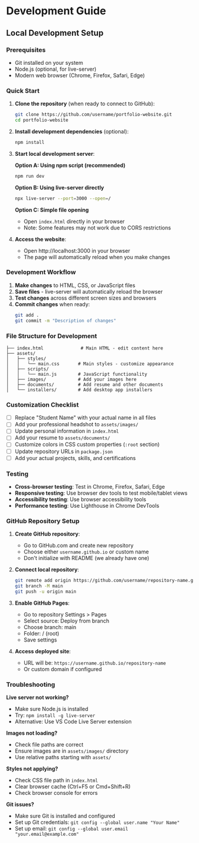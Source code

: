 # Development Guide

## Local Development Setup

### Prerequisites
- Git installed on your system
- Node.js (optional, for live-server)
- Modern web browser (Chrome, Firefox, Safari, Edge)

### Quick Start

1. **Clone the repository** (when ready to connect to GitHub):
   ```bash
   git clone https://github.com/username/portfolio-website.git
   cd portfolio-website
   ```

2. **Install development dependencies** (optional):
   ```bash
   npm install
   ```

3. **Start local development server**:
   
   **Option A: Using npm script (recommended)**
   ```bash
   npm run dev
   ```
   
   **Option B: Using live-server directly**
   ```bash
   npx live-server --port=3000 --open=/
   ```
   
   **Option C: Simple file opening**
   - Open `index.html` directly in your browser
   - Note: Some features may not work due to CORS restrictions

4. **Access the website**:
   - Open http://localhost:3000 in your browser
   - The page will automatically reload when you make changes

### Development Workflow

1. **Make changes** to HTML, CSS, or JavaScript files
2. **Save files** - live-server will automatically reload the browser
3. **Test changes** across different screen sizes and browsers
4. **Commit changes** when ready:
   ```bash
   git add .
   git commit -m "Description of changes"
   ```

### File Structure for Development

```
├── index.html              # Main HTML - edit content here
├── assets/
│   ├── styles/
│   │   └── main.css       # Main styles - customize appearance
│   ├── scripts/
│   │   └── main.js        # JavaScript functionality
│   ├── images/            # Add your images here
│   ├── documents/         # Add resume and other documents
│   └── installers/        # Add desktop app installers
```

### Customization Checklist

- [ ] Replace "Student Name" with your actual name in all files
- [ ] Add your professional headshot to `assets/images/`
- [ ] Update personal information in `index.html`
- [ ] Add your resume to `assets/documents/`
- [ ] Customize colors in CSS custom properties (`:root` section)
- [ ] Update repository URLs in `package.json`
- [ ] Add your actual projects, skills, and certifications

### Testing

- **Cross-browser testing**: Test in Chrome, Firefox, Safari, Edge
- **Responsive testing**: Use browser dev tools to test mobile/tablet views
- **Accessibility testing**: Use browser accessibility tools
- **Performance testing**: Use Lighthouse in Chrome DevTools

### GitHub Repository Setup

1. **Create GitHub repository**:
   - Go to GitHub.com and create new repository
   - Choose either `username.github.io` or custom name
   - Don't initialize with README (we already have one)

2. **Connect local repository**:
   ```bash
   git remote add origin https://github.com/username/repository-name.git
   git branch -M main
   git push -u origin main
   ```

3. **Enable GitHub Pages**:
   - Go to repository Settings > Pages
   - Select source: Deploy from branch
   - Choose branch: main
   - Folder: / (root)
   - Save settings

4. **Access deployed site**:
   - URL will be: `https://username.github.io/repository-name`
   - Or custom domain if configured

### Troubleshooting

**Live server not working?**
- Make sure Node.js is installed
- Try: `npm install -g live-server`
- Alternative: Use VS Code Live Server extension

**Images not loading?**
- Check file paths are correct
- Ensure images are in `assets/images/` directory
- Use relative paths starting with `assets/`

**Styles not applying?**
- Check CSS file path in `index.html`
- Clear browser cache (Ctrl+F5 or Cmd+Shift+R)
- Check browser console for errors

**Git issues?**
- Make sure Git is installed and configured
- Set up Git credentials: `git config --global user.name "Your Name"`
- Set up email: `git config --global user.email "your.email@example.com"`